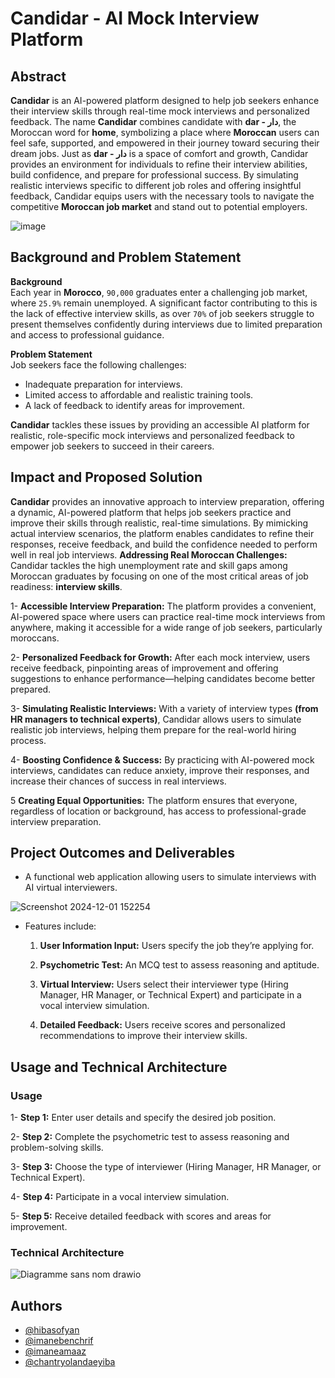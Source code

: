 
# Candidar - AI Mock Interview Platform
## Abstract
**Candidar** is an AI-powered platform designed to help job seekers enhance their interview skills through real-time mock interviews and personalized feedback. The name **Candidar** combines candidate with **dar - دار**, the Moroccan word for **home**, symbolizing a place where **Moroccan** users can feel safe, supported, and empowered in their journey toward securing their dream jobs. Just as  **dar - دار** is a space of comfort and growth, Candidar provides an environment for individuals to refine their interview abilities, build confidence, and prepare for professional success. By simulating realistic interviews specific to different job roles and offering insightful feedback, Candidar equips users with the necessary tools to navigate the competitive **Moroccan job market** and stand out to potential employers. 

![image](https://github.com/user-attachments/assets/59cadd6e-1d66-4d74-9b9b-79170be0c0e6)

## Background and Problem Statement
 **Background**\
Each year in **Morocco**, `90,000` graduates enter a challenging job market, where `25.9%` remain unemployed. A significant factor contributing to this is the lack of effective interview skills, as over `70%` of job seekers struggle to present themselves confidently during interviews due to limited preparation and access to professional guidance.
  
**Problem Statement**\
Job seekers face the following challenges:
* Inadequate preparation for interviews.
* Limited access to affordable and realistic training tools.
* A lack of feedback to identify areas for improvement.

**Candidar** tackles these issues by providing an accessible AI platform for realistic, role-specific mock interviews and personalized feedback to empower job seekers to succeed in their careers.

## Impact and Proposed Solution
**Candidar** provides an innovative approach to interview preparation, offering a dynamic, AI-powered platform that helps job seekers practice and improve their skills through realistic, real-time simulations. By mimicking actual interview scenarios, the platform enables candidates to refine their responses, receive  feedback, and build the confidence needed to perform well in real job interviews. 
**Addressing Real Moroccan Challenges:** Candidar tackles the high unemployment rate and skill gaps among Moroccan graduates by focusing on one of the most critical areas of job readiness: **interview skills**.

1- **Accessible Interview Preparation:** The platform provides a convenient, AI-powered space where users can practice real-time mock interviews from anywhere, making it accessible for a wide range of job seekers, particularly moroccans.

2- **Personalized Feedback for Growth:** After each mock interview, users receive feedback, pinpointing areas of improvement and offering suggestions to enhance performance—helping candidates become better prepared.

3- **Simulating Realistic Interviews:** With a variety of interview types **(from HR managers to technical experts)**, Candidar allows users to simulate realistic job interviews, helping them prepare for the real-world hiring process.

4- **Boosting Confidence & Success:** By practicing with AI-powered mock interviews, candidates can reduce anxiety, improve their responses, and increase their chances of success in real interviews.

5 **Creating Equal Opportunities:** The platform ensures that everyone, regardless of location or background, has access to professional-grade interview preparation.

## Project Outcomes and Deliverables
* A functional web application allowing users to simulate interviews with AI virtual interviewers.

![Screenshot 2024-12-01 152254](https://github.com/user-attachments/assets/0f098c94-4531-40b8-b0b5-c8494454996c)

* Features include:

    1. **User Information Input:** Users specify the job they’re applying for.

    2. **Psychometric Test:** An MCQ test to assess reasoning and aptitude.

    3. **Virtual Interview:** Users select their interviewer type (Hiring Manager, HR Manager, or Technical Expert) and participate in a vocal interview simulation.
    4. **Detailed Feedback:** Users receive scores and personalized recommendations to improve their interview skills.

## Usage and Technical Architecture
### Usage

1- **Step 1:** Enter user details and specify the desired job position.

2- **Step 2:** Complete the psychometric test to assess reasoning and problem-solving skills.

3- **Step 3:** Choose the type of interviewer (Hiring Manager, HR Manager, or Technical Expert).

4- **Step 4:** Participate in a vocal interview simulation.

5- **Step 5:** Receive detailed feedback with scores and areas for improvement.

### Technical Architecture
![Diagramme sans nom drawio](https://github.com/user-attachments/assets/75ae0b91-5765-4d31-bed0-9c7ac437564f)










## Authors

- [@hibasofyan](https://github.com/hibaaaaaaaaaaa)
- [@imanebenchrif]()
- [@imaneamaaz]()
- [@chantryolandaeyiba](https://github.com/aryadacademie)




